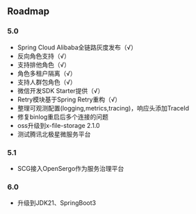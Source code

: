 ## Roadmap

### 5.0
- Spring Cloud Alibaba全链路灰度发布（√）
- 反向角色支持（√）
- 支持排他角色（√）
- 角色多租户隔离（√）
- 支持人群包角色（√）
- 微信开发SDK Starter提供（√）
- Retry模块基于Spring Retry重构（√）
- 整理可观测配置(logging,metrics,tracing)，响应头添加TraceId
- 修复binlog重启后多个连接的问题
- oss升级到x-file-storage 2.1.0
- 测试腾讯北极星微服务平台

### 5.1

- SCG接入OpenSergo作为服务治理平台

### 6.0

- 升级到JDK21、SpringBoot3
   